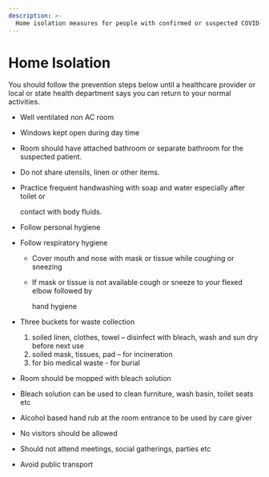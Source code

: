 ```yaml
---
description: >-
  Home isolation measures for people with confirmed or suspected COVID-19 who do not need to be hospitalized and people who were hospitalized and then determined to be medically stable to go home.
---
```



# Home Isolation

You should follow the prevention steps below until a healthcare provider or local or state health department says you can return to your normal activities.

* Well ventilated non AC room
* Windows kept open during day time
* Room should have attached bathroom or separate bathroom for the suspected patient.
* Do not share utensils, linen or other items.
* Practice frequent handwashing with soap and water especially after toilet or

  contact with body fluids.

* Follow personal hygiene
* Follow respiratory hygiene
  * Cover mouth and nose with mask or tissue while coughing or sneezing
  * If mask or tissue is not available cough or sneeze to your flexed elbow followed by

    hand hygiene
* Three buckets for waste collection
  1. soiled linen, clothes, towel – disinfect with bleach, wash and sun dry before next use
  2. soiled mask, tissues, pad – for incineration
  3. for bio medical waste - for burial
* Room should be mopped with bleach solution
* Bleach solution can be used to clean furniture, wash basin, toilet seats etc
* Alcohol based hand rub at the room entrance to be used by care giver
* No visitors should be allowed
* Should not attend meetings, social gatherings, parties etc
* Avoid public transport

